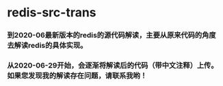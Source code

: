 # redis-src-trans
###  到2020-06最新版本的redis的源代码解读，主要从原来代码的角度去解读redis的具体实现。 
###  从2020-06-29开始，会逐渐将解读后的代码（带中文注释）上传。如果您发现我的解读存在问题，请联系我哟！
  
